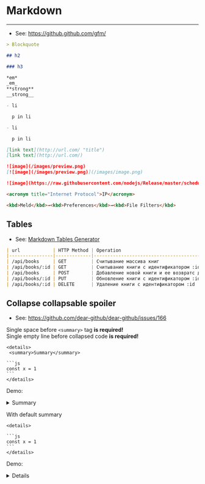 # Markdown

----

- See: https://github.github.com/gfm/

```markdown
> Blockquote

## h2

### h3
```

```markdown
*em*
_em_
**strong**
__strong__
```

```markdown
- li

  p in li

- li

  p in li
```

```markdown
[link text](http://url.com/ "title")
[link text](http://url.com/)
```

```markdown
![image](/images/preview.png)
[![image](/images/preview.png)](/images/image.png)
```


```markdown
![image](https://raw.githubusercontent.com/nodejs/Release/master/schedule.svg?sanitize=true)
```



```markdown
<acronym title="Internet Protocol">IP</acronym>
```

```markdown
<kbd>Meld</kbd>→<kbd>Preferences</kbd>→<kbd>File Filters</kbd>
```

## Tables

- See: [Markdown Tables Generator](http://www.tablesgenerator.com/markdown_tables)

```markdown
| url            | HTTP Method | Operation                                                      |
|----------------|-------------|----------------------------------------------------------------|
| /api/books     | GET         | Считывание массива книг                                        |
| /api/books/:id | GET         | Считывание книги с идентификатором :id                         |
| /api/books     | POST        | Добавление новой книги и ее возвратс добавленным атрибутом :id |
| /api/books/:id | PUT         | Обновление книги с идентификатором :id                         |
| /api/books/:id | DELETE      | Удаление книги с идентификатором :id                           |
```


## Collapse collapsable spoiler

- See: https://github.com/dear-github/dear-github/issues/166

Single space before `<summary>` tag **is required!**  
Single empty line before collapsed code **is required!**

	<details>
	 <summary>Summary</summary>
	
	```js
	const x = 1
	```
	</details>

Demo:
<details>
 <summary>Summary</summary>

```js
const x = 1
```
</details>

With default summary

	<details>
	
	```js
	const x = 1
	```
	</details>

Demo:
<details>

 ```js
 const x = 1
 ```
</details>
